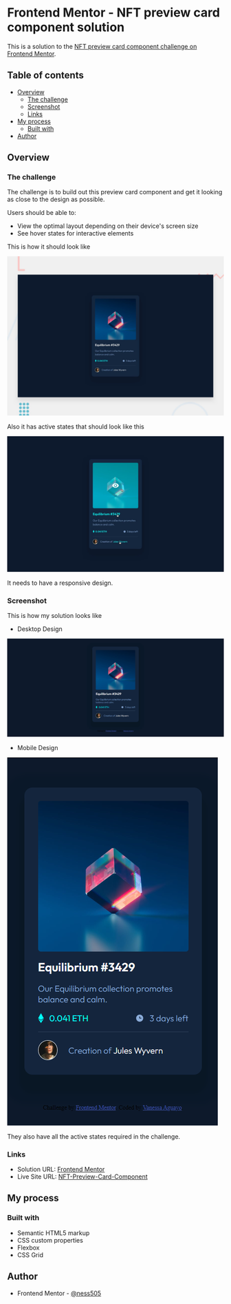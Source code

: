 # Frontend Mentor - NFT preview card component solution

This is a solution to the [NFT preview card component challenge on Frontend Mentor](https://www.frontendmentor.io/challenges/nft-preview-card-component-SbdUL_w0U). 

## Table of contents

- [Overview](#overview)
  - [The challenge](#the-challenge)
  - [Screenshot](#screenshot)
  - [Links](#links)
- [My process](#my-process)
  - [Built with](#built-with)
- [Author](#author)

## Overview

### The challenge

The challenge is to build out this preview card component and get it looking as close to the design as possible.

Users should be able to:

- View the optimal layout depending on their device's screen size
- See hover states for interactive elements

This is how it should look like 

![Desktop Design](./design/desktop-preview.jpg)

Also it has active states that should look like this 

![Desktop Design](./design/active-states.jpg)

It needs to have a responsive design.

### Screenshot

This is how my solution looks like

- Desktop Design

![My Desktop Design](./design/My%20Desktop%20Sol.png)


- Mobile Design

![My Mobile Design](./design/My%20Mobile%20Sol.png)

They also have all the active states required in the challenge.

### Links

- Solution URL: [Frontend Mentor](https://www.frontendmentor.io/solutions/nft-preview-card-component-UD1JtxIJj8)
- Live Site URL: [NFT-Preview-Card-Component](https://ness505.github.io/NFT-Preview-Card-Component/)

## My process

### Built with

- Semantic HTML5 markup
- CSS custom properties
- Flexbox
- CSS Grid


## Author

- Frontend Mentor - [@ness505](https://www.frontendmentor.io/profile/ness505)
